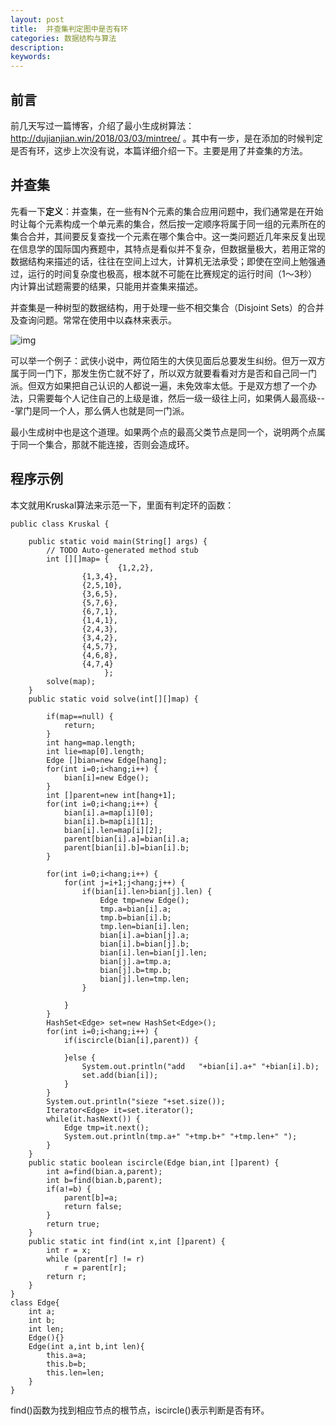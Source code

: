 ```yaml
---
layout: post
title:  并查集判定图中是否有环
categories: 数据结构与算法
description: 
keywords: 
---
```


## 前言

前几天写过一篇博客，介绍了最小生成树算法：http://dujianjian.win/2018/03/03/mintree/ 。其中有一步，是在添加的时候判定是否有环，这步上次没有说，本篇详细介绍一下。主要是用了并查集的方法。

## 并查集

先看一下**定义**：并查集，在一些有N个元素的集合应用问题中，我们通常是在开始时让每个元素构成一个单元素的集合，然后按一定顺序将属于同一组的元素所在的集合合并，其间要反复查找一个元素在哪个集合中。这一类问题近几年来反复出现在信息学的国际国内赛题中，其特点是看似并不复杂，但数据量极大，若用正常的数据结构来描述的话，往往在空间上过大，计算机无法承受；即使在空间上勉强通过，运行的时间复杂度也极高，根本就不可能在比赛规定的运行时间（1～3秒）内计算出试题需要的结果，只能用并查集来描述。

并查集是一种树型的数据结构，用于处理一些不相交集合（Disjoint Sets）的合并及查询问题。常常在使用中以森林来表示。

![img](http://img.blog.csdn.net/20130515172158772)

可以举一个例子：武侠小说中，两位陌生的大侠见面后总要发生纠纷。但万一双方属于同一门下，那发生伤亡就不好了，所以双方就要看看对方是否和自己同一门派。但双方如果把自己认识的人都说一遍，未免效率太低。于是双方想了一个办法，只需要每个人记住自己的上级是谁，然后一级一级往上问，如果俩人最高级---掌门是同一个人，那么俩人也就是同一门派。

最小生成树中也是这个道理。如果两个点的最高父类节点是同一个，说明两个点属于同一个集合，那就不能连接，否则会造成环。

## 程序示例

本文就用Kruskal算法来示范一下，里面有判定环的函数：

```
public class Kruskal {

	public static void main(String[] args) {
		// TODO Auto-generated method stub
        int [][]map= {
                        {1,2,2},
        		{1,3,4},
        		{2,5,10},
        		{3,6,5},
        		{5,7,6},
        		{6,7,1},
        		{1,4,1},
        		{2,4,3},
        		{3,4,2},
        		{4,5,7},
        		{4,6,8},
        		{4,7,4}
                     };
        solve(map);
	}
    public static void solve(int[][]map) {
    	
    	if(map==null) {
    		return;
    	}
    	int hang=map.length;
    	int lie=map[0].length;
    	Edge []bian=new Edge[hang];
    	for(int i=0;i<hang;i++) {
    		bian[i]=new Edge();
    	}
    	int []parent=new int[hang+1];
    	for(int i=0;i<hang;i++) {
    		bian[i].a=map[i][0];
    		bian[i].b=map[i][1];
    		bian[i].len=map[i][2];
    		parent[bian[i].a]=bian[i].a;
    		parent[bian[i].b]=bian[i].b;
    	}
    	
    	for(int i=0;i<hang;i++) {
    		for(int j=i+1;j<hang;j++) {
    			if(bian[i].len>bian[j].len) {   				
    				Edge tmp=new Edge();
    				tmp.a=bian[i].a;
    				tmp.b=bian[i].b;
    				tmp.len=bian[i].len;
    				bian[i].a=bian[j].a;
    				bian[i].b=bian[j].b;
    				bian[i].len=bian[j].len;
    				bian[j].a=tmp.a;
    				bian[j].b=tmp.b;
    				bian[j].len=tmp.len;
    			}
    			
    		}
    	}
    	HashSet<Edge> set=new HashSet<Edge>();
    	for(int i=0;i<hang;i++) {
    		if(iscircle(bian[i],parent)) {
    			
    		}else {
    			System.out.println("add   "+bian[i].a+" "+bian[i].b);
    			set.add(bian[i]);
    		}
    	}
    	System.out.println("sieze "+set.size());
    	Iterator<Edge> it=set.iterator();
    	while(it.hasNext()) {
    		Edge tmp=it.next();
    		System.out.println(tmp.a+" "+tmp.b+" "+tmp.len+" ");
    	}
    }
    public static boolean iscircle(Edge bian,int []parent) {
    	int a=find(bian.a,parent);
    	int b=find(bian.b,parent);
    	if(a!=b) {
    		parent[b]=a;
    		return false;
    	}
    	return true;
    }
    public static int find(int x,int []parent) {  
        int r = x;  
        while (parent[r] != r)  
            r = parent[r];  
        return r;  
    }  
}
class Edge{
	int a;
	int b;
	int len;
	Edge(){}
	Edge(int a,int b,int len){
		this.a=a;
		this.b=b;
		this.len=len;
	}
}
```

find()函数为找到相应节点的根节点，iscircle()表示判断是否有环。
